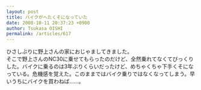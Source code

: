 ```yaml
---
layout: post
title: バイクがへたくそになっていた
date: 2008-10-11 20:37:23 +0900
author: Tsukasa OISHI
permalink: /articles/617
---
```



ひさしぶりに野上さんの家におじゃましてきました。  
そこで野上さんのNC30に乗せてもらったのだけど、全然乗れてなくてびっくりした。バイクに乗るのは3年ぶりくらいだったけど、めちゃくちゃ下手くそになっている。危機感を覚えた。このままではバイク乗りではなくなってしまう。早いうちにバイクを買わねば……。  

